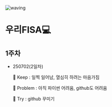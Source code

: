 <!--
**KOEUNHYO/KOEUNHYO** is a ✨ _special_ ✨ repository because its `README.md` (this file) appears on your GitHub profile.

Here are some ideas to get you started:

- 🔭 I’m currently working on ...
- 🌱 I’m currently learning ...
- 👯 I’m looking to collaborate on ...
- 🤔 I’m looking for help with ...
- 💬 Ask me about ...
- 📫 How to reach me: ...
- 😄 Pronouns: ...
- ⚡ Fun fact: ...
-->
![waving](https://capsule-render.vercel.app/api?type=waving&height=200&text=Hello!&fontAlign=80&fontAlignY=40&color=gradient)
# 우리FISA💻
## 1주차
- 250702(2일차)
  
  🤜 Keep : 일찍 일어남, 열심히 하려는 마음가짐
  
  🤔 Problem : 아직 파이썬 어려움, github도 어려움
  
  🌱 Try : github 꾸미기
